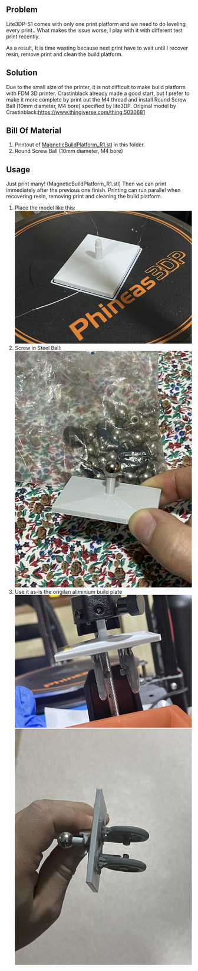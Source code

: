 Problem
----------------------
Lite3DP-S1 comes with only one print platform and we need to do leveling every print.. What makes the issue worse, I play with it with different test print recently. 

As a result, It is time wasting because next print have to wait until I recover resin, remove print and clean the build platform.

Solution
--------------------------
Due to the small size of the printer, it is not difficult to make build platform with FDM 3D printer. 
Crastinblack already made a good start, but I prefer to make it more complete by print out the M4 thread and install Round Screw Ball (10mm diameter, M4 bore) specified by lite3DP.
Original model by Crastinblack:https://www.thingiverse.com/thing:5030681

Bill Of Material
---------------------------
1. Printout of [MagneticBuildPlatform_R1.stl](https://github.com/JoLamMaker/community/blob/master/printer_mods/JoLamMaker/FDM_MagneticBuildPlate/MagneticBuildPlatform_R1.stl) in this folder.
2. Round Screw Ball (10mm diameter, M4 bore)

Usage
---------------------------
Just print many!  (MagneticBuildPlatform_R1.stl) 
Then we can print immediately after the previous one finish. 
Printing can run parallel when recovering resin, removing print and cleaning the build platform. 

1. Place the model like this:
![Print Position](https://github.com/JoLamMaker/community/blob/master/printer_mods/JoLamMaker/FDM_MagneticBuildPlate/IMG_0931%20(800x600).jpg)
2. Screw in Steel Ball:
![Screw in the ball](https://github.com/JoLamMaker/community/blob/master/printer_mods/JoLamMaker/FDM_MagneticBuildPlate/IMG_0932%20(600x800).jpg)
4. Use it as-is the origilan aliminium build plate
![Attached Magnetically](https://github.com/JoLamMaker/community/blob/master/printer_mods/JoLamMaker/FDM_MagneticBuildPlate/IMG_0937%20(800x600).jpg)
![Print nicely](https://github.com/JoLamMaker/community/blob/master/printer_mods/JoLamMaker/FDM_MagneticBuildPlate/IMG_0938%20(600x800).jpg)
